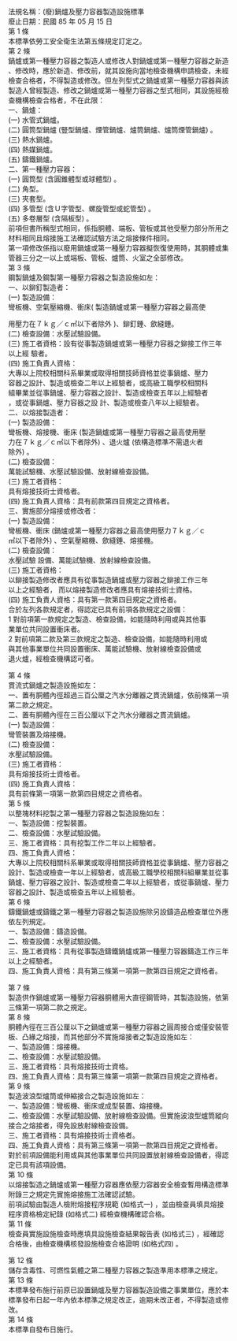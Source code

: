 法規名稱：(廢)鍋爐及壓力容器製造設施標準  
廢止日期：民國 85 年 05 月 15 日  
第 1 條  
本標準依勞工安全衛生法第五條規定訂定之。  
第 2 條  
鍋爐或第一種壓力容器之製造人或修改人對鍋爐或第一種壓力容器之新造  
、修改時，應於新造、修改前，就其設施向當地檢查機構申請檢查，未經  
檢查合格者，不得製造或修改。但左列型式之鍋爐或第一種壓力容器與該  
製造人曾經製造、修改之鍋爐或第一種壓力容器之型式相同，其設施經檢  
查機構檢查合格者，不在此限：  
一、鍋爐：  
(一) 水管式鍋爐。  
(二) 圓筒型鍋爐 (豎型鍋爐、煙管鍋爐、爐筒鍋爐、爐筒煙管鍋爐) 。  
(三) 熱水鍋爐。  
(四) 熱媒鍋爐。  
(五) 鑄鐵鍋爐。  
二、第一種壓力容器：  
(一) 圓筒型 (含圓錐體型或球體型) 。  
(二) 角型。  
(三) 夾套型。  
(四) 多管型 (含Ｕ字管型、螺旋管型或蛇管型) 。  
(五) 多卷層型 (含隔板型) 。  
前項但書所稱型式相同，係指胴體、端板、管板或其他受壓力部分所用之  
材料相同且熔接施工法確認試驗方法之熔接條件相同。  
第一項修改係指以廢用鍋爐或第一種壓力容器擬恢復使用時，其胴體或集  
管器三分之一以上或端板、管板、爐筒、火室之全部修改。  
第 3 條  
鋼製鍋爐及鋼製第一種壓力容器之製造設施如左：  
一、以鉚釘製造者：  
(一) 製造設備：  
彎板機、空氣壓縮機、衝床( 製造鍋爐或第一種壓力容器之最高使  


用壓力在７ｋｇ／ｃ㎡以下者除外 )、鉚釘錘、歛縫錘。  
(二) 檢查設備：水壓試驗設備。  
(三) 施工者資格：設有從事製造鍋爐或第一種壓力容器之鉚接工作三年  
以上經 驗者。  
(四) 施工負責人資格：  
大專以上院校相關科系畢業或取得相關技師資格並從事鍋爐、壓力  
容器之設計、製造或檢查二年以上經驗者，或高級工職學校相關科  
組畢業並從事鍋爐、壓力容器之設計、製造或檢查五年以上經驗者  
，或從事鍋爐、壓力容器之設 計、製造或檢查八年以上經驗者。  
二、以熔接製造者：  
(一) 製造設備：  
彎板機、熔接機、衝床 (製造鍋爐或第一種壓力容器之最高使用壓  
力在７ｋｇ／ｃ㎡以下者除外) 、退火爐 (依構造標準不需退火者  
除外) 。  
(二) 檢查設備：  
萬能試驗機、水壓試驗設備、放射線檢查設備。  
(三) 施工者資格：  
具有熔接技術士資格者。  
(四) 施工負責人資格：具有前款第四目規定之資格者。  
三、實施部分熔接或修改者：  
(一) 製造設備：  
彎板機、衝床 (鍋爐或第一種壓力容器之最高使用壓力７ｋｇ／ｃ  
㎡以下者除外) 、空氣壓縮機、歛縫錘、熔接機。  
(二) 檢查設備：  
水壓試驗 設備、萬能試驗機、放射線檢查設備。  
(三) 施工者資格：  
以鉚接製造修改者應具有從事製造鍋爐或壓力容器之鉚接工作三年  
以上之經驗者， 而以熔接製造修改者應具有熔接技術士資格。  
(四) 施工負責人資格：具有第一款第四目規定之資格者。  
合於左列各款規定者，得認定已具有前項各款規定之設備：  
1 對前項第一款規定之製造、檢查設備，如能隨時利用或與其他事  
業單位共同設置衝床者。  
2 對前項第二款及第三款規定之製造、檢查設備，如能隨時利用或  
與其他事業單位共同設置衝床、萬能試驗機、放射線檢查設備或  
退火爐，經檢查機構認可者。  


第 4 條  
貫流式鍋爐之製造設施如左：  
一、置有胴體內徑超過三百公厘之汽水分離器之貫流鍋爐，依前條第一項  
第二款之規定。  
二、置有胴體內徑在三百公厘以下之汽水分離器之貫流鍋爐。  
(一) 製造設備：  
彎管裝置及熔接機。  
(二) 檢查設備：  
水壓試驗設備。  
(三) 施工者資格：  
具有熔接技術士資格者。  
(四) 施工負責人資格：  
具有前條第一項第一款第四目規定之資格者。  
第 5 條  
以整塊材料挖製之第一種壓力容器之製造設施如左：  
一、製造設備：挖製裝置。  
二、檢查設備：水壓試驗設備。  
三、施工者資格：具有挖製工作二年以上經驗者。  
四、施工負責人資格：  
大專以上院校相關科系畢業或取得相關技師資格並從事鍋爐、壓力容器之  
設計、製造或檢查一年以上經驗者，或高級工職學校相關科組畢業並從事  
鍋爐、壓力容器之設計、製造或檢查二年以上經驗者，或從事鍋爐、壓力  
容器之設計、製造或檢查五年以上經驗者。  
第 6 條  
鑄鐵鍋爐或鑄鐵之第一種壓力容器之製造設施除另設鑄造品檢查單位外應  
依左列規定。  
一、製造設備：鑄造設備。  
二、檢查設備：水壓試驗設備。  
三、施工者資格：具有從事製造鑄鐵鍋爐或第一種壓力容器鑄造工作三年  
以上之經驗者。  
四、施工負責人資格：具有第三條第一項第一款第四目規定之資格者。  


第 7 條  
製造供作鍋爐或第一種壓力容器胴體用大直徑鋼管時，其製造設施，依第  
三條第一項第二款之規定。  
第 8 條  
胴體內徑在三百公厘以下之鍋爐或第一種壓力容器之圓周接合或僅安裝管  
板、凸緣之熔接，而其他部分不實施熔接者之製造設施如左：  
一、製造設備：熔接機。  
二、檢查設備：水壓試驗設備。  
三、施工者資格：具有熔接技術士資格。  
四、施工負責人資格：具有第三條第一項第一款第四目規定之資格者。  
第 9 條  
製造波浪型爐筒或伸縮接合之製造設施如左：  
一、製造設備：彎板機、衝床或成型裝置、熔接機。  
二、檢查設備：水壓試驗設備、放射線檢查設備。但實施波浪型爐筒縱向  
接合之熔接者，得免設放射線檢查設備。  
三、施工者資格：具有熔接技術士資格者。  
四、施工負責人資格：具有第三條第一項第一款第四目規定之資格者。  
對於前項設備能利用或與其他事業單位共同設置放射線檢查設備者，得認  
定已具有該項設備。  
第 10 條  
以熔接製造之鍋爐或第一種壓力容器應依壓力容器安全檢查暫用構造標準  
附錄三之規定先實施熔接施工法確認試驗。  
前項試驗由製造人檢附熔接程序規範 (如格式一) ，並由檢查員填具熔接  
程序資格檢定紀錄 (如格式二) 經檢查機構確認合格。  
第 11 條  
檢查員實施設施檢查時應填具設施檢查結果報告表 (如格式三) ，經確認  
合格後，由檢查機構核發設施檢查合格證明 (如格式四) 。  


第 12 條  
儲存含毒性、可燃性氣體之第二種壓力容器之製造準用本標準之規定。  
第 13 條  
本標準發布施行前原已設置鍋爐及壓力容器製造設備之事業單位，應於本  
標準發布日起一年內依本標準之規定改正，逾期未改正者，不得製造或修  
改。  
第 14 條  
本標準自發布日施行。  


